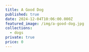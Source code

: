 ```yaml
---
title: A Good Dog
published: true
date: 2024-12-04T10:06:00.000Z
featured_image: /img/a-good-dog.jpg
collections:
  - dogs
private: true
price: 0
---
```

